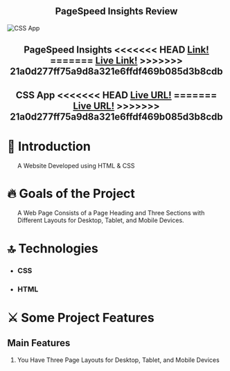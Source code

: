 <h2 align='center'>PageSpeed Insights Review</h2>
<img alt='CSS App' src='https://github.com/dev-mostafa-ali/css-app/assets/72570901/b18f3ebe-ba4d-46e2-992f-9e3cce71407c'></img>
<h2>
  <p align='center'>PageSpeed Insights 
<<<<<<< HEAD
<a href='https://pagespeed.web.dev/'>Link!</a>
=======
<a href='https://pagespeed.web.dev/'>Live Link!</a>
>>>>>>> 21a0d277ff75a9d8a321e6ffdf469b085d3b8cdb
    </p>
</h2>
<h2>
  <p align='center'>CSS App 
<<<<<<< HEAD
<a href='https://dev-mostafa-ali.github.io/css-app/'>Live URL!</a>
=======
<a href='https://mostafa-ali-a.github.io/CSS-App/'>Live URL!</a>
>>>>>>> 21a0d277ff75a9d8a321e6ffdf469b085d3b8cdb
    </p>
</h2>
<h1>
📝 Introduction
  </h1>
  <ul>
  <p>A Website Developed using HTML & CSS</p>
    </ul>
  <h1>
🔥 Goals of the Project
  </h1>
  <ul>
  <p>
   A Web Page Consists of a Page Heading and Three Sections with Different Layouts for Desktop, Tablet, and Mobile Devices.
</p>
    </ul>
  <h1>
🔝 Technologies
  </h1>
  <ul>
   <li>
  <h3>CSS</h3>
   </li>
   <li>
  <h3>HTML</h3>
   </li>
  </ul>
<h1>
 ⚔️ Some Project Features
</h1>
<h2>Main Features</h2>
<ol>
 <li>You Have Three Page Layouts for Desktop, Tablet, and Mobile Devices</li>
</ol>
